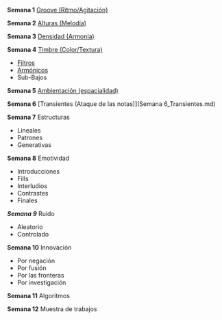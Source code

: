 __Semana 1__ [Groove (Ritmo/Agitación)](Semana1_Groove.md)   
       

__Semana 2__ [Alturas (Melodía)](Semana2_Melodia.md)

__Semana 3__ [Densidad (Armonía)](Semana3_Armonia.md)

__Semana 4__ [Timbre (Color/Textura)](Semana4_Timbre.md)
* [Filtros](https://github.com/electropipe/musicaElectronica/blob/master/Semana4_Timbre.md#tipos-de-filtro)
* [Armónicos](https://github.com/electropipe/musicaElectronica/blob/master/Semana4_Timbre.md#armonicos)
* Sub-Bajos

__Semana 5__ [Ambientación (espacialidad)](Semana5_Ambientación.md)

__Semana 6__ [Transientes (Ataque de las notas)](Semana 6_Transientes.md)

__Semana 7__ Estructuras
* Lineales
* Patrones
* Generativas

__Semana 8__ Emotividad
* Introducciones
* Fills
* Interludios
* Contrastes
* Finales

___Semana 9___ Ruido
* Aleatorio
* Controlado

__Semana 10__ Innovación
* Por negación
* Por fusión
* Por las fronteras
* Por investigación

__Semana 11__ Algoritmos


__Semana 12__ Muestra de trabajos



 
